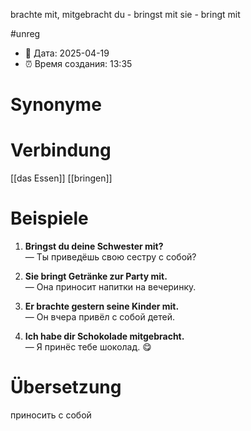 brachte mit, mitgebracht
du - bringst mit
sie - bringt mit

#unreg
- 📍 Дата: 2025-04-19
- ⏰ Время создания: 13:35
# Synonyme

# Verbindung 
[[das Essen]]
[[bringen]]

# Beispiele
1. **Bringst du deine Schwester mit?**  
    — Ты приведёшь свою сестру с собой?
    
2. **Sie bringt Getränke zur Party mit.**  
    — Она приносит напитки на вечеринку.
    
3. **Er brachte gestern seine Kinder mit.**  
    — Он вчера привёл с собой детей.
    
4. **Ich habe dir Schokolade mitgebracht.**  
    — Я принёс тебе шоколад. 😋
# Übersetzung
приносить с собой